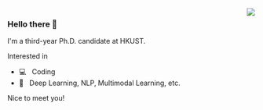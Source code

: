 <img align="right" src="https://github-readme-stats.vercel.app/api?username=wenliangdai&show_icons=true&hide_title=true&theme=dark" />

### Hello there 👋

I'm a third-year Ph.D. candidate at HKUST.

Interested in
- 💻 &nbsp; Coding
- 🤖 &nbsp; Deep Learning, NLP, Multimodal Learning, etc.

Nice to meet you!
